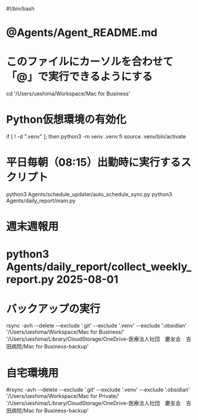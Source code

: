 #!/bin/bash
# @Agents/Agent_README.md
# このファイルにカーソルを合わせて「@」で実行できるようにする

cd '/Users/ueshima/Workspace/Mac for Business'

# Python仮想環境の有効化
if [ ! -d ".venv" ]; then
  python3 -m venv .venv
fi
source .venv/bin/activate

# 平日毎朝（08:15）出勤時に実行するスクリプト
python3 Agents/schedule_updater/auto_schedule_sync.py
python3 Agents/daily_report/main.py

# 週末週報用
# python3 Agents/daily_report/collect_weekly_report.py 2025-08-01

# バックアップの実行
rsync -avh --delete --exclude '.git' --exclude '.venv' --exclude '.obsidian' '/Users/ueshima/Workspace/Mac for Business/' '/Users/ueshima/Library/CloudStorage/OneDrive-医療法人社団　慶友会　吉田病院/Mac for Business-backup' 

# 自宅環境用
#rsync -avh --delete --exclude '.git' --exclude '.venv' --exclude '.obsidian' '/Users/ueshima/Workspace/Mac for Private/' '/Users/ueshima/Library/CloudStorage/OneDrive-医療法人社団　慶友会　吉田病院/Mac for Business-backup' 
